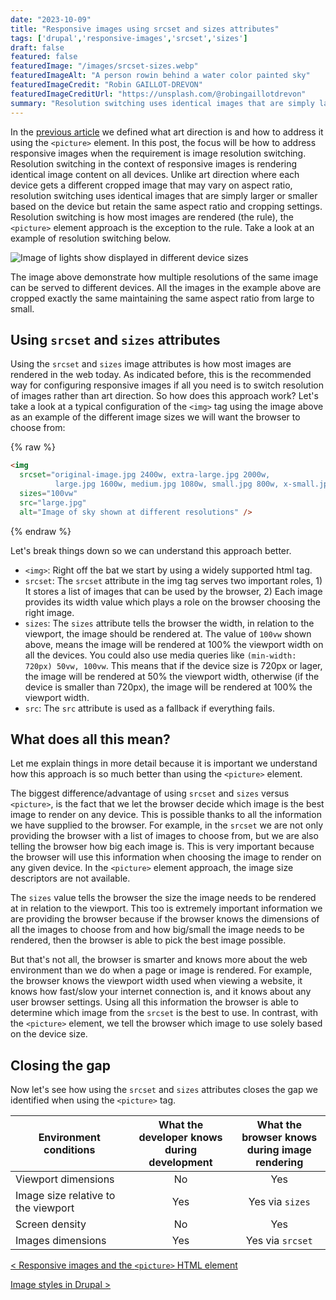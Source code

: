 ```yaml
---
date: "2023-10-09"
title: "Responsive images using srcset and sizes attributes"
tags: ['drupal','responsive-images','srcset','sizes']
draft: false
featured: false
featuredImage: "/images/srcset-sizes.webp"
featuredImageAlt: "A person rowin behind a water color painted sky"
featuredImageCredit: "Robin GAILLOT-DREVON"
featuredImageCreditUrl: "https://unsplash.com/@robingaillotdrevon"
summary: "Resolution switching uses identical images that are simply larger or smaller based on the device but retain the same aspect ratio and cropping settings."
---
```

In the [previous article](../responsive-images-and-the-picture-html-element) we defined what art direction is and how to address it using the `<picture>` element.  In this post, the focus will be how to address responsive images when the requirement is image resolution switching.  Resolution switching in the context of responsive images is rendering identical image content on all devices.  Unlike art direction where each device gets a different cropped image that may vary on aspect ratio, resolution switching uses identical images that are simply larger or smaller based on the device but retain the same aspect ratio and cropping settings.  Resolution switching is how most images are rendered (the rule), the `<picture>` element approach is the exception to the rule. Take a look at an example of resolution switching below.

![Image of lights show displayed in different device sizes](/images/res-switching.webp)

The image above demonstrate how multiple resolutions of the same image can be served to different devices.  All the images in the example above are cropped exactly the same maintaining the same aspect ratio from large to small.

## Using `srcset` and `sizes` attributes

Using the `srcset` and `sizes` image attributes is how most images are rendered in the web today.  As indicated before, this is the recommended way for configuring responsive images if all you need is to switch resolution of images rather than art direction.  So how does this approach work?  Let's take a look at a typical configuration of the `<img>` tag using the image above as an example of the different image sizes we will want the browser to choose from:

{% raw %}

```html
<img
  srcset="original-image.jpg 2400w, extra-large.jpg 2000w,
          large.jpg 1600w, medium.jpg 1080w, small.jpg 800w, x-small.jpg 500w"
  sizes="100vw"
  src="large.jpg"
  alt="Image of sky shown at different resolutions" />
```

{% endraw %}

Let's break things down so we can understand this approach better.

- `<img>`: Right off the bat we start by using a widely supported html tag.
- `srcset`: The `srcset` attribute in the img tag serves two important roles, 1) It stores a list of images that can be used by the browser, 2) Each image provides its width value which plays a role on the browser choosing the right image.
- `sizes`: The `sizes` attribute tells the browser the width, in relation to the viewport, the image should be rendered at.  The value of `100vw` shown above, means the image will be rendered at 100% the viewport width on all the devices. You could also use media queries like `(min-width: 720px) 50vw, 100vw`.  This means that if the device size is 720px or lager, the image will be rendered at 50% the viewport width, otherwise (if the device is smaller than 720px), the image will be rendered at 100% the viewport width.
- `src`: The `src` attribute is used as a fallback if everything fails.

## What does all this mean?

Let me explain things in more detail because it is important we understand how this approach is so much better than using the `<picture>` element.

The biggest difference/advantage of using `srcset` and `sizes` versus `<picture>`, is the fact that we let the browser decide which image is the best image to render on any device.  This is possible thanks to all the information we have supplied to the browser.  For example, in the `srcset` we are not only providing the browser with a list of images to choose from, but we are also telling the browser how big each image is.  This is very important because the browser will use this information when choosing the image to render on any given device.  In the `<picture>` element approach, the image size descriptors are not available.

The `sizes` value tells the browser the size the image needs to be rendered at in relation to the viewport.  This too is extremely important information we are providing the browser because if the browser knows the dimensions of all the images to choose from and how big/small the image needs to be rendered, then the browser is able to pick the best image possible.

But that's not all, the browser is smarter and knows more about the web environment than we do when a page or image is rendered. For example, the browser knows the viewport width used when viewing a website, it knows how fast/slow your internet connection is, and it knows about any user browser settings.  Using all this information the browser is able to determine which image from the `srcset` is the best to use.  In contrast, with the `<picture>` element, we tell the browser which image to use solely based on the device size.

## Closing the gap

Now let's see how using the `srcset` and `sizes` attributes closes the gap we identified when using the `<picture>` tag.

| Environment conditions                 |What the developer knows<br /> during development |What the browser knows<br />during image rendering |
| --------------------------------------- | :----: | :----: |
| Viewport dimensions                     | No     | Yes              |
| Image size relative to the viewport     | Yes    | Yes via `sizes`  |
| Screen density                          | No     | Yes              |
| Images dimensions                       | Yes    | Yes via `srcset` |


<div class="post-pager">

[< Responsive images and the `<picture>` HTML element](../responsive-images-and-the-picture-html-element)

[Image styles in Drupal >](../image-styles-in-drupal)

</div>
